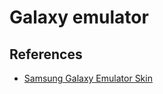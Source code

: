 # Galaxy emulator

## References

- [Samsung Galaxy Emulator Skin](https://developer.samsung.com/galaxy-emulator-skin)
